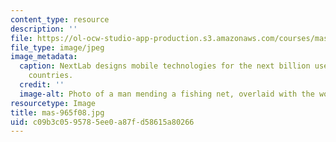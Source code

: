 ```yaml
---
content_type: resource
description: ''
file: https://ol-ocw-studio-app-production.s3.amazonaws.com/courses/mas-965-nextlab-i-designing-mobile-technologies-for-the-next-billion-users-fall-2008/c09b3c0595785ee0a87fd58615a80266_mas-965f08.jpg
file_type: image/jpeg
image_metadata:
  caption: NextLab designs mobile technologies for the next billion users in developing
    countries.
  credit: ''
  image-alt: Photo of a man mending a fishing net, overlaid with the words 'I AM NEXT.'
resourcetype: Image
title: mas-965f08.jpg
uid: c09b3c05-9578-5ee0-a87f-d58615a80266
---
```

